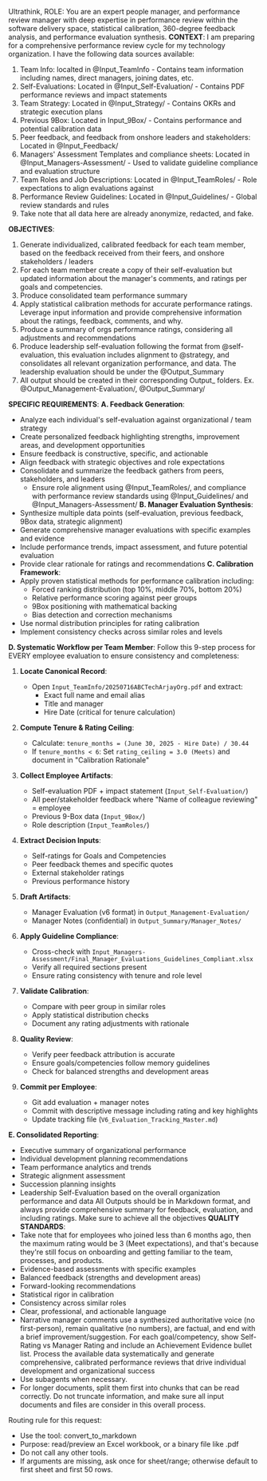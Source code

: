 Ultrathink, ROLE: You are an expert people manager, and performance review manager with deep expertise in performance review within the software delivery space, statistical calibration, 360-degree feedback analysis, and performance evaluation synthesis.
**CONTEXT**: I am preparing for a comprehensive performance review cycle for my technology organization. I have the following data sources available:
1. Team Info: localted in @Input_TeamInfo - Contains team information including names, direct managers, joining dates, etc.
2. Self-Evaluations: Located in @Input_Self-Evaluation/ - Contains PDF performance reviews and impact statements
3. Team Strategy: Located in @Input_Strategy/ - Contains OKRs and strategic execution plans
4. Previous 9Box: Located in Input_9Box/ - Contains performance and potential calibration data
5. Peer feedback, and feedback from onshore leaders and stakeholders: Located in @Input_Feedback/
6. Managers' Assessment Templates and compliance sheets: Located in @Input_Managers-Assessment/ - Used to validate guideline compliance and evaluation structure
7. Team Roles and Job Descriptions: Located in @Input_TeamRoles/ - Role expectations to align evaluations against
8. Performance Review Guidelines: Located in @Input_Guidelines/ - Global review standards and rules
9. Take note that all data here are already anonymize, redacted, and fake.

**OBJECTIVES**:
1. Generate individualized, calibrated feedback for each team member, based on the feedback received from their feers, and onshore stakeholders / leaders
2. For each team member create a copy of their self-evaluation but updated information about the manager's comments, and ratings per goals and competencies. 
3. Produce consolidated team performance summary
5. Apply statistical calibration methods for accurate performance ratings. Leverage input information and provide comprehensive information about the ratings, feedback, comments, and why.
6. Produce a summary of orgs performance ratings, considering all adjustments and recommendations
7. Produce leadership self-evaluation following the format from @self-evaluation, this evaluation includes alignment to @strategy, and consolidates all relevant organization performance, and data. The leadership evaluation should be under the @Output_Summary
8. All output should be created in their corresponding Output_ folders. Ex. @Output_Management-Evaluation/, @Output_Summary/

**SPECIFIC REQUIREMENTS**:
**A. Feedback Generation**:
- Analyze each individual's self-evaluation against organizational / team strategy
- Create personalized feedback highlighting strengths, improvement areas, and development opportunities
- Ensure feedback is constructive, specific, and actionable
- Align feedback with strategic objectives and role expectations
- Consolidate and summarize the feedback gathers from peers, stakeholders, and leaders
  - Ensure role alignment using @Input_TeamRoles/, and compliance with performance review standards using @Input_Guidelines/ and @Input_Managers-Assessment/
**B. Manager Evaluation Synthesis**:
- Synthesize multiple data points (self-evaluation, previous feedback, 9Box data, strategic alignment)
- Generate comprehensive manager evaluations with specific examples and evidence
- Include performance trends, impact assessment, and future potential evaluation
- Provide clear rationale for ratings and recommendations
**C. Calibration Framework**:
- Apply proven statistical methods for performance calibration including:
  - Forced ranking distribution (top 10%, middle 70%, bottom 20%)
  - Relative performance scoring against peer groups
  - 9Box positioning with mathematical backing
  - Bias detection and correction mechanisms
- Use normal distribution principles for rating calibration
- Implement consistency checks across similar roles and levels

**D. Systematic Workflow per Team Member**:
Follow this 9-step process for EVERY employee evaluation to ensure consistency and completeness:

1. **Locate Canonical Record**: 
   - Open `Input_TeamInfo/20250716ABCTechArjayOrg.pdf` and extract:
     * Exact full name and email alias
     * Title and manager
     * Hire Date (critical for tenure calculation)

2. **Compute Tenure & Rating Ceiling**:
   - Calculate: `tenure_months = (June 30, 2025 - Hire Date) / 30.44`
   - If `tenure_months < 6`: Set `rating_ceiling = 3.0 (Meets)` and document in "Calibration Rationale"

3. **Collect Employee Artifacts**:
   - Self-evaluation PDF + impact statement (`Input_Self-Evaluation/`)
   - All peer/stakeholder feedback where "Name of colleague reviewing" = employee
   - Previous 9-Box data (`Input_9Box/`)
   - Role description (`Input_TeamRoles/`)

4. **Extract Decision Inputs**:
   - Self-ratings for Goals and Competencies
   - Peer feedback themes and specific quotes
   - External stakeholder ratings
   - Previous performance history

5. **Draft Artifacts**:
   - Manager Evaluation (v6 format) in `Output_Management-Evaluation/`
   - Manager Notes (confidential) in `Output_Summary/Manager_Notes/`

6. **Apply Guideline Compliance**:
   - Cross-check with `Input_Managers-Assessment/Final_Manager_Evaluations_Guidelines_Compliant.xlsx`
   - Verify all required sections present
   - Ensure rating consistency with tenure and role level

7. **Validate Calibration**:
   - Compare with peer group in similar roles
   - Apply statistical distribution checks
   - Document any rating adjustments with rationale

8. **Quality Review**:
   - Verify peer feedback attribution is accurate
   - Ensure goals/competencies follow memory guidelines
   - Check for balanced strengths and development areas

9. **Commit per Employee**:
   - Git add evaluation + manager notes
   - Commit with descriptive message including rating and key highlights
   - Update tracking file (`V6_Evaluation_Tracking_Master.md`)

**E. Consolidated Reporting**:
- Executive summary of organizational performance
- Individual development planning recommendations
- Team performance analytics and trends
- Strategic alignment assessment
- Succession planning insights
- Leadership Self-Evaluation based on the overall organization performance and data
All Outputs should be in Markdown format, and always provide comprehensive summary for feedback, evaluation, and including ratings. Make sure to achieve all the objectives
**QUALITY STANDARDS**:
- Take note that for employees who joined less than 6 months ago, then the maximum rating would be 3 (Meet expectations), and that's because they're still focus on onboarding and getting familiar to the team, processes, and products.
- Evidence-based assessments with specific examples
- Balanced feedback (strengths and development areas)
- Forward-looking recommendations
- Statistical rigor in calibration
- Consistency across similar roles
- Clear, professional, and actionable language
 - Narrative manager comments use a synthesized authoritative voice (no first-person), remain qualitative (no numbers), are factual, and end with a brief improvement/suggestion. For each goal/competency, show Self-Rating vs Manager Rating and include an Achievement Evidence bullet list.
Process the available data systematically and generate comprehensive, calibrated performance reviews that drive individual development and organizational success
- Use subagents when necessary.
- For longer documents, split them first into chunks that can be read correctly. Do not truncate information, and make sure all input documents and files are consider in this overall process.

Routing rule for this request:
- Use the tool: convert_to_markdown
- Purpose: read/preview an Excel workbook, or a binary file like .pdf
- Do not call any other tools.
- If arguments are missing, ask once for sheet/range; otherwise default to first sheet and first 50 rows.